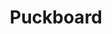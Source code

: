 ---
layout: product
title: Puckboard
sections:
  intro:
    logo:
      image: FC_Puckboard_Stacked_Logo_BK.png
      color: '818382'
    banner:
      visible: false
      image: FC_Puckboard_Wordmark_BK.png
      color: '000'
      leftText: I'm on the left!
      rightText: And I'm on the right!
      spacer: true
  main:
    - descriptor: Real-time & Distrubuted
      purpose: Collaborative Scheduling
      color: "3fb599"
      video: https://www.youtube.com/embed/buQ6bTLOmKQ
      feature:
        image: coordination_conflict.png
        compactDescription: Schedule Anytime, Anywhere
        expandedDescription: >
          Puckboard is intentionally designed as a live, highly available collaborative scheduling platform to meet the scheduling needs of servicemembers around the globe on your desktop, phone, or tablet.
    - descriptor: A Description of
      impact: Our Impact
      color: "000"
      feature:
        image: card_bong.png
        compactDescription: Short Set of Info
        expandedDescription: >
          An expanded explanation of this feature, meant to help the reader understand in more detail what is being done.
          This should tie to the impact.
    - image: Walkthrough0289.png
      features:
        - icon: icon-1.png
          compactDescription: Short Set of Info
          expandedDescription: >
            An expanded explanation of this feature, meant to help the reader understand in more detail what is being done.
            This should tie to the purpose.
        - icon: icon-2.png
          compactDescription: Short Set of Info
          expandedDescription: >
            An expanded explanation of this feature, meant to help the reader understand in more detail what is being done.
            This should tie to the purpose.
        - icon: icon-3.png
          compactDescription: Short Set of Info
          expandedDescription: >
            An expanded explanation of this feature, meant to help the reader understand in more detail what is being done.
            This should tie to the purpose.
    - image:
        name: mobile-view.jpg
        scale: "40%"
      color: aaaaaa
      compactDescription: Short Set of Info
      expandedDescription: >
        An expanded explanation of this feature, meant to help the reader understand in more detail what is being done.
        This should tie to the purpose.
  events:
    past:
      - name: Puckboard Demo & AMA
        image: FC_Puckboard_Stacked_Logo_BK.png
        dateTime: 4 Nov 20 
        linkText: RECORDING
        link: https://drive.google.com/file/d/1hPPkcEwiT3sOFr3AsODqoa-jaHMCy_r8/view?ts=5fb14a98
        description: >
          Live presentation and "ask me anything" session with the core Puckboard team, including an update on the overall program, demos of recent features, insights on best practices, and release of a mobile-friendly interface.
    future:
      - name: Orange Flag
        image: orange-flag.png
        dateTime: 30 SEP - 01 OCT
        linkText: OF 20-3
        link: https://google.com
        description: >
          Orange Flag is a multi-domain test event specializing in collaborative, large force test that spans domains, services, and platforms.  Orange Flag allows data-driven test and experimentation to occur in a complex, operationally representative environment.
      - name: Orange Flag
        image: orange-flag.png
        dateTime: 30 SEP - 01 OCT
        linkText: OF 20-3
        link: https://google.com
        description: >
          Orange Flag is a multi-domain test event specializing in collaborative, large force test that spans domains, services, and platforms.  Orange Flag allows data-driven test and experimentation to occur in a complex, operationally representative environment.
  timeline:
    color: '3fb599'
    releases:
      - name: 1801 Flight Plan
        date: jul 2020
      - name: 1802 Flight Plan
        date: aug 2020
      - name: 1803 Flight Plan
        date: sep 2020
      - name: 1804 Flight Plan
        date: oct 2020
      - name: 1805 Flight Plan
        date: nov 2020
  resources:
    files:
      - title: WIDOW Press Release
        fileName: WIDOW - WSINT Press Release.pdf
      - title: Designation of WIDOW as the USAF Mission Planning Cell Tool
        fileName: WIDOW - HBM - WIDOW for USAF.pdf
      - title: Leadership and Operator Quotes
        fileName: WIDOW - Leadership and Operator Quotes.pdf
    links:
      - title: Google
        link: https://google.com
      - title: Bing
        link: https://bing.com
  support:
    logo: FC_Puckboard_Wordmark_BK.png
    email: puckboard.tron@afwerx.af.mil
---